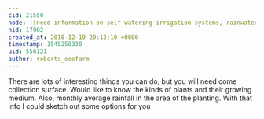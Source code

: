 ```yaml
---
cid: 21550
node: ![need information on self-watering irrigation systems, rainwater capture down spout filter, dew collection systems](../notes/birdlink/12-14-2018/need-information-on-self-watering-irrigation-systems-rainwater-capture-down-spout-filter-dew-collection-systems)
nid: 17902
created_at: 2018-12-19 20:12:10 +0000
timestamp: 1545250330
uid: 556121
author: roberts_ecofarm
---
```


 There are lots of interesting things you can do, but you will need come collection surface. Would like to know the kinds of plants and their growing medium. Also, monthly average rainfall in the area of the planting. With that info I could sketch out some options for you